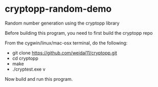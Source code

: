 # cryptopp-random-demo
Random number generation using the cryptopp library

Before building this program, you need to first build the cryptopp repo

From the cygwin/linux/mac-osx terminal, do the following:

- git clone https://github.com/weidai11/cryptopp.git
- cd cryptopp
- make
- ./cryptest.exe v

Now build and run this program.

